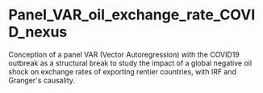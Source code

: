# Panel_VAR_oil_exchange_rate_COVID_nexus
Conception of a panel VAR (Vector Autoregression) with the COVID19 outbreak as a structural break to study the impact of a global negative oil shock on exchange rates of exporting rentier countries, with IRF and Granger's causality.
